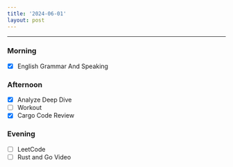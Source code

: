 ```yaml
---
title: '2024-06-01'
layout: post
---
```


---

### Morning

- [x] English Grammar And Speaking

### Afternoon

- [x] Analyze Deep Dive
- [ ] Workout
- [x] Cargo Code Review

### Evening

- [ ] LeetCode
- [ ] Rust and Go Video
